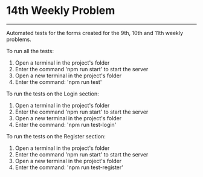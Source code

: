 # 14th Weekly Problem

***

Automated tests for the forms created for the 9th, 10th and 11th weekly problems.

To run all the tests:
1. Open a terminal in the project's folder
2. Enter the command 'npm run start' to start the server
3. Open a new terminal in the project's folder
4. Enter the command: 'npm run test'


To run the tests on the Login section:
1. Open a terminal in the project's folder
2. Enter the command 'npm run start' to start the server
3. Open a new terminal in the project's folder
4. Enter the command: 'npm run test-login'


To run the tests on the Register section:
1. Open a terminal in the project's folder
2. Enter the command 'npm run start' to start the server
3. Open a new terminal in the project's folder
4. Enter the command: 'npm run test-register'